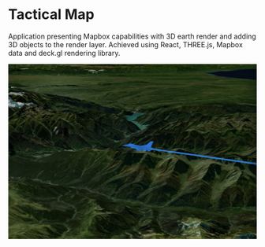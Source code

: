 # Tactical Map

Application presenting Mapbox capabilities with 3D earth render and adding 3D objects to the render layer. Achieved using React, THREE.js, Mapbox data and deck.gl rendering library.

![iamge](./readme/img1.png "Top view")
